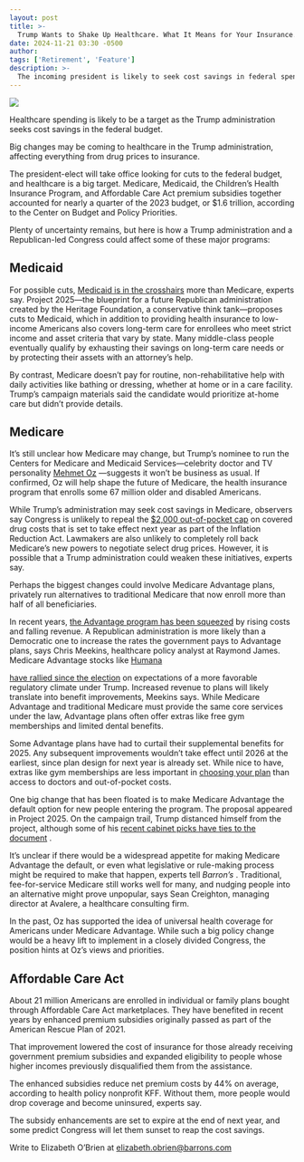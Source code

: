 ```yaml
---
layout: post
title: >-
  Trump Wants to Shake Up Healthcare. What It Means for Your Insurance.
date: 2024-11-21 03:30 -0500
author: 
tags: ['Retirement', 'Feature']
description: >-
  The incoming president is likely to seek cost savings in federal spending on healthcare. What to know.
---
```





 


 








![](https://images.barrons.com/im-03008607?width=548&height=365)


Healthcare spending is likely to be a target as the Trump administration seeks cost savings in the federal budget.






Big changes may be coming to healthcare in the Trump administration, affecting everything from drug prices to insurance.


The president-elect will take office looking for cuts to the federal budget, and healthcare is a big target. Medicare, Medicaid, the Children’s Health Insurance Program, and Affordable Care Act premium subsidies together accounted for nearly a quarter of the 2023 budget, or \$1.6 trillion, according to the Center on Budget and Policy Priorities. 


 Plenty of uncertainty remains, but here is how a Trump administration and a Republican-led Congress could affect some of these major programs:


Medicaid
--------

 For possible cuts,
 [Medicaid is in the crosshairs](https://www.barrons.com/articles/project-2025-cut-long-term-care-spending-47f08520?mod=article_inline)
more than Medicare, experts say. Project 2025—the blueprint for a future Republican administration created by the Heritage Foundation, a conservative think tank—proposes cuts to Medicaid, which in addition to providing health insurance to low-income Americans also covers long-term care for enrollees who meet strict income and asset criteria that vary by state. Many middle-class people eventually qualify by exhausting their savings on long-term care needs or by protecting their assets with an attorney’s help.


By contrast, Medicare doesn’t pay for routine, non-rehabilitative help with daily activities like bathing or dressing, whether at home or in a care facility. Trump’s campaign materials said the candidate would prioritize at-home care but didn’t provide details.


Medicare
--------

 It’s still unclear how Medicare may change, but Trump’s nominee to run the Centers for Medicare and Medicaid Services—celebrity doctor and TV personality
[Mehmet Oz](https://www.barrons.com/articles/dr-oz-trump-cms-healthcare-22f8af28?mod=article_inline)
—suggests it won’t be business as usual. If confirmed, Oz will help shape the future of Medicare, the health insurance program that enrolls some 67 million older and disabled Americans.


While Trump’s administration may seek cost savings in Medicare, observers say Congress is unlikely to repeal the
[\$2,000 out-of-pocket cap](https://www.barrons.com/articles/medicare-drug-costs-to-be-capped-at-2-000-a-year-in-inflation-reduction-act-51659879091?mod=article_inline)
on covered drug costs that is set to take effect next year as part of the Inflation Reduction Act. Lawmakers are also unlikely to completely roll back Medicare’s new powers to negotiate select drug prices. However, it is possible that a Trump administration could weaken these initiatives, experts say.





Perhaps the biggest changes could involve Medicare Advantage plans, privately run alternatives to traditional Medicare that now enroll more than half of all beneficiaries.


In recent years,
 [the Advantage program has been squeezed](https://www.barrons.com/articles/medicare-advantage-medigap-choice-healthcare-retirement-3bb736e4?mod=article_inline)
by rising costs and falling revenue. A Republican administration is more likely than a Democratic one to increase the rates the government pays to Advantage plans, says Chris Meekins, healthcare policy analyst at Raymond James. Medicare Advantage stocks like
[Humana](https://www.barrons.com/market-data/stocks/HUM)



 [have rallied since the election](https://www.barrons.com/articles/cvs-health-earnings-stock-ceo-8fc8e4c4?mod=article_inline) on expectations of a more favorable regulatory climate under Trump.
Increased revenue to plans will likely translate into benefit improvements, Meekins says. While Medicare Advantage and traditional Medicare must provide the same core services under the law, Advantage plans often offer extras like free gym memberships and limited dental benefits.


Some Advantage plans have had to curtail their supplemental benefits for 2025. Any subsequent improvements wouldn’t take effect until 2026 at the earliest, since plan design for next year is already set. While nice to have, extras like gym memberships are less important in
[choosing your plan](https://www.barrons.com/articles/medicare-advantage-open-enrollment-humana-eb4e816a?mod=article_inline)
than access to doctors and out-of-pocket costs.


One big change that has been floated is to make Medicare Advantage the default option for new people entering the program. The proposal appeared in Project 2025. On the campaign trail, Trump distanced himself from the project, although some of his
 [recent cabinet picks have ties to the document](https://www.barrons.com/news/trump-taps-big-tech-critic-carr-to-lead-us-communications-agency-e7f7e07c?mod=article_inline)
.


It’s unclear if there would be a widespread appetite for making Medicare Advantage the default, or even what legislative or rule-making process might be required to make that happen, experts tell
*Barron’s*
. Traditional, fee-for-service Medicare still works well for many, and nudging people into an alternative might prove unpopular, says Sean Creighton, managing director at Avalere, a healthcare consulting firm.


In the past, Oz has supported the idea of universal health coverage for Americans under Medicare Advantage. While such a big policy change would be a heavy lift to implement in a closely divided Congress, the position hints at Oz’s views and priorities.


Affordable Care Act
-------------------

 About 21 million Americans are enrolled in individual or family plans bought through Affordable Care Act marketplaces. They have benefited in recent years by enhanced premium subsidies originally passed as part of the American Rescue Plan of 2021. 


That improvement lowered the cost of insurance for those already receiving government premium subsidies and expanded eligibility to people whose higher incomes previously disqualified them from the assistance.


The enhanced subsidies reduce net premium costs by 44% on average, according to health policy nonprofit KFF. Without them, more people would drop coverage and become uninsured, experts say. 


The subsidy enhancements are set to expire at the end of next year, and some predict Congress will let them sunset to reap the cost savings.


Write to Elizabeth O’Brien at
[elizabeth.obrien@barrons.com](mailto:elizabeth.obrien@barrons.com)









